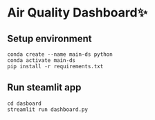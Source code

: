 # Air Quality Dashboard✨

## Setup environment

```
conda create --name main-ds python
conda activate main-ds
pip install -r requirements.txt
```

## Run steamlit app

```
cd dasboard
streamlit run dashboard.py
```
